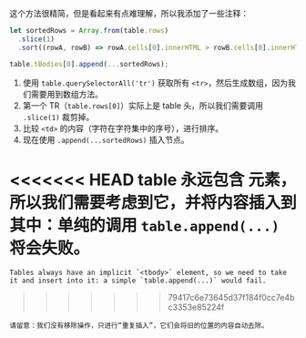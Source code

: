 这个方法很精简，但是看起来有点难理解，所以我添加了一些注释：


```js
let sortedRows = Array.from(table.rows)
  .slice(1)
  .sort((rowA, rowB) => rowA.cells[0].innerHTML > rowB.cells[0].innerHTML ? 1 : -1);

table.tBodies[0].append(...sortedRows);
```

1. 使用 `table.querySelectorAll('tr')` 获取所有 `<tr>`，然后生成数组，因为我们需要用到数组方法。
2. 第一个 TR（`table.rows[0]`）实际上是 table 头，所以我们需要调用 `.slice(1)` 裁剪掉。
3. 比较 `<td>` 的内容（字符在字符集中的序号），进行排序。
4. 现在使用 `.append(...sortedRows)` 插入节点。

<<<<<<< HEAD
    table 永远包含 <tbody> 元素，所以我们需要考虑到它，并将内容插入到其中：单纯的调用 `table.append(...)` 将会失败。
=======
    Tables always have an implicit `<tbody>` element, so we need to take it and insert into it: a simple `table.append(...)` would fail.
>>>>>>> 79417c6e73645d37f184f0cc7e4bc3353e85224f

    请留意：我们没有移除操作，只进行“重复插入”，它们会将旧的位置的内容自动去除。
